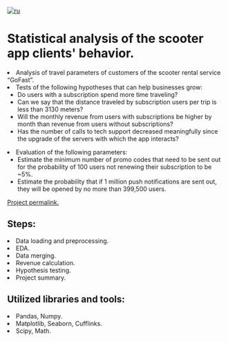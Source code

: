 [![ru](https://img.shields.io/badge/lang-ru-red.svg)](README.md)

# Statistical analysis of the scooter app clients' behavior.
<li>Analysis of travel parameters of customers of the scooter rental service “GoFast”.
<li>Tests of the following hypotheses that can help businesses grow:
<ul>
	<li>Do users with a subscription spend more time traveling?
	<li>Can we say that the distance traveled by subscription users per trip is less than 3130 meters?
	<li>Will the monthly revenue from users with subscriptions be higher by month than revenue from users without subscriptions?
	<li>Has the number of calls to tech support decreased meaningfully since the upgrade of the servers with which the app interacts?
</ul>
<li>Evaluation of the following parameters:
<ul>
	<li>Estimate the minimum number of promo codes that need to be sent out for the probability of 100 users not renewing their subscription to be ~5%.
	<li>Estimate the probability that if 1 million push notifications are sent out, they will be opened by no more than 399,500 users.
</ul>

[Project permalink.]()

## Steps:
<li>Data loading and preprocessing.
<li>EDA.
<li>Data merging.
<li>Revenue calculation.
<li>Hypothesis testing.
<li>Project summary.
  
## Utilized libraries and tools:
<li>Pandas, Numpy.
<li>Matplotlib, Seaborn, Cufflinks.
<li>Scipy, Math.
